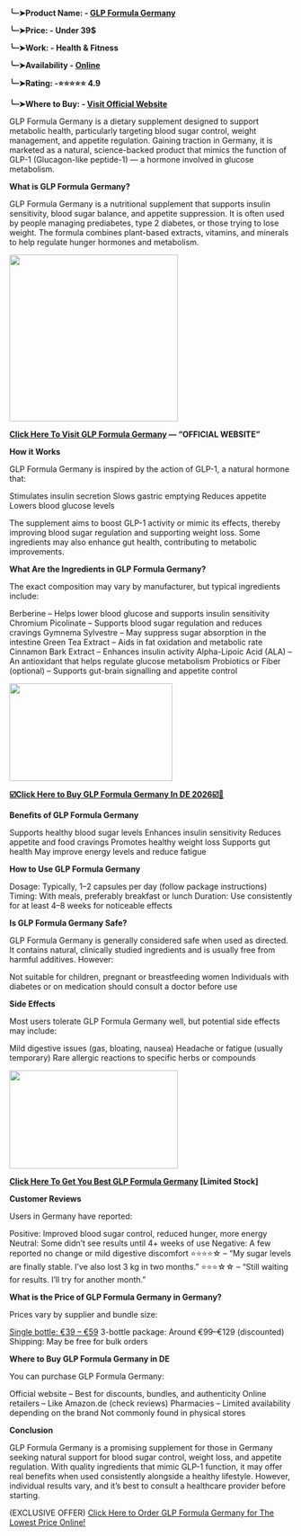 <strong>╰┈➤Product Name: - <a href="https://healthpharmacyworld.com/buy-glp-formula-germany/">GLP Formula Germany</a></strong>

<strong>╰┈➤Price: - Under 39$</strong>

<strong>╰┈➤Work: - Health & Fitness</strong>

<strong>╰┈➤Availability - <a href="https://www.facebook.com/GLPFormulaGermanyAvis/">Online</a></strong>

<strong>╰┈➤Rating: -⭐⭐⭐⭐⭐ 4.9</strong>

<strong>╰┈➤Where to Buy: - <a href="https://healthpharmacyworld.com/buy-glp-formula-germany/">Visit Official Website</a></strong>

GLP Formula Germany is a dietary supplement designed to support metabolic health, particularly targeting blood sugar control, weight management, and appetite regulation. Gaining traction in Germany, it is marketed as a natural, science-backed product that mimics the function of GLP-1 (Glucagon-like peptide-1) — a hormone involved in glucose metabolism.

<strong>What is GLP Formula Germany?</strong>

GLP Formula Germany is a nutritional supplement that supports insulin sensitivity, blood sugar balance, and appetite suppression. It is often used by people managing prediabetes, type 2 diabetes, or those trying to lose weight. The formula combines plant-based extracts, vitamins, and minerals to help regulate hunger hormones and metabolism.

<img src="https://blog.mycareindia.co.in/wp-content/uploads/2025/07/GLP-Formula-Germany.Try_-300x297.png" alt="" width="300" height="297" class="alignnone size-medium wp-image-35955" />

<strong><a href="https://healthpharmacyworld.com/buy-glp-formula-germany/">Click Here To Visit GLP Formula Germany</a> — “OFFICIAL WEBSITE”</strong>

<strong>How it Works</strong>

GLP Formula Germany is inspired by the action of GLP-1, a natural hormone that:

Stimulates insulin secretion
Slows gastric emptying
Reduces appetite
Lowers blood glucose levels

The supplement aims to boost GLP-1 activity or mimic its effects, thereby improving blood sugar regulation and supporting weight loss. Some ingredients may also enhance gut health, contributing to metabolic improvements.

<strong>What Are the Ingredients in GLP Formula Germany?</strong>

The exact composition may vary by manufacturer, but typical ingredients include:

Berberine – Helps lower blood glucose and supports insulin sensitivity
Chromium Picolinate – Supports blood sugar regulation and reduces cravings
Gymnema Sylvestre – May suppress sugar absorption in the intestine
Green Tea Extract – Aids in fat oxidation and metabolic rate
Cinnamon Bark Extract – Enhances insulin activity
Alpha-Lipoic Acid (ALA) – An antioxidant that helps regulate glucose metabolism
Probiotics or Fiber (optional) – Supports gut-brain signalling and appetite control

<img src="https://blog.mycareindia.co.in/wp-content/uploads/2025/07/GLP-Formula-Germany.Cost_.jpg" alt="" width="290" height="174" class="alignnone size-full wp-image-35956" />

<strong><a href="https://healthpharmacyworld.com/buy-glp-formula-germany/">☑️Click Here to Buy GLP Formula Germany In DE 2026☑️🤩</a></strong>

<strong>Benefits of GLP Formula Germany</strong>

Supports healthy blood sugar levels
Enhances insulin sensitivity
Reduces appetite and food cravings
Promotes healthy weight loss
Supports gut health
May improve energy levels and reduce fatigue

<strong>How to Use GLP Formula Germany</strong>

Dosage: Typically, 1–2 capsules per day (follow package instructions)
Timing: With meals, preferably breakfast or lunch
Duration: Use consistently for at least 4–8 weeks for noticeable effects

<strong>Is GLP Formula Germany Safe?</strong>

GLP Formula Germany is generally considered safe when used as directed. It contains natural, clinically studied ingredients and is usually free from harmful additives. However:

Not suitable for children, pregnant or breastfeeding women
Individuals with diabetes or on medication should consult a doctor before use

<strong>Side Effects</strong>

Most users tolerate GLP Formula Germany well, but potential side effects may include:

Mild digestive issues (gas, bloating, nausea)
Headache or fatigue (usually temporary)
Rare allergic reactions to specific herbs or compounds

<img src="https://blog.mycareindia.co.in/wp-content/uploads/2025/07/GLP-Formula-Germany-300x175.webp" alt="" width="300" height="175" class="alignnone size-medium wp-image-35957" />

<strong><a href="https://healthpharmacyworld.com/buy-glp-formula-germany/">Click Here To Get You Best GLP Formula Germany</a> [Limited Stock]</strong>

<strong>Customer Reviews</strong>

Users in Germany have reported:

Positive: Improved blood sugar control, reduced hunger, more energy
Neutral: Some didn’t see results until 4+ weeks of use
Negative: A few reported no change or mild digestive discomfort
⭐️⭐️⭐️⭐️☆ – “My sugar levels are finally stable. I’ve also lost 3 kg in two months.”
⭐️⭐️⭐️☆☆ – “Still waiting for results. I’ll try for another month.”

<strong>What is the Price of GLP Formula Germany in Germany?</strong>

Prices vary by supplier and bundle size:

<a href="https://healthpharmacyworld.com/buy-glp-formula-germany/">Single bottle: €39 – €59</a>
3-bottle package: Around €99–€129 (discounted)
Shipping: May be free for bulk orders

<strong>Where to Buy GLP Formula Germany in DE</strong>

You can purchase GLP Formula Germany:

Official website – Best for discounts, bundles, and authenticity
Online retailers – Like Amazon.de (check reviews)
Pharmacies – Limited availability depending on the brand
Not commonly found in physical stores

<strong>Conclusion</strong>

GLP Formula Germany is a promising supplement for those in Germany seeking natural support for blood sugar control, weight loss, and appetite regulation. With quality ingredients that mimic GLP-1 function, it may offer real benefits when used consistently alongside a healthy lifestyle. However, individual results vary, and it’s best to consult a healthcare provider before starting.

(EXCLUSIVE OFFER) <a href="https://healthpharmacyworld.com/buy-glp-formula-germany/">Click Here to Order GLP Formula Germany for The Lowest Price Online!</a>
